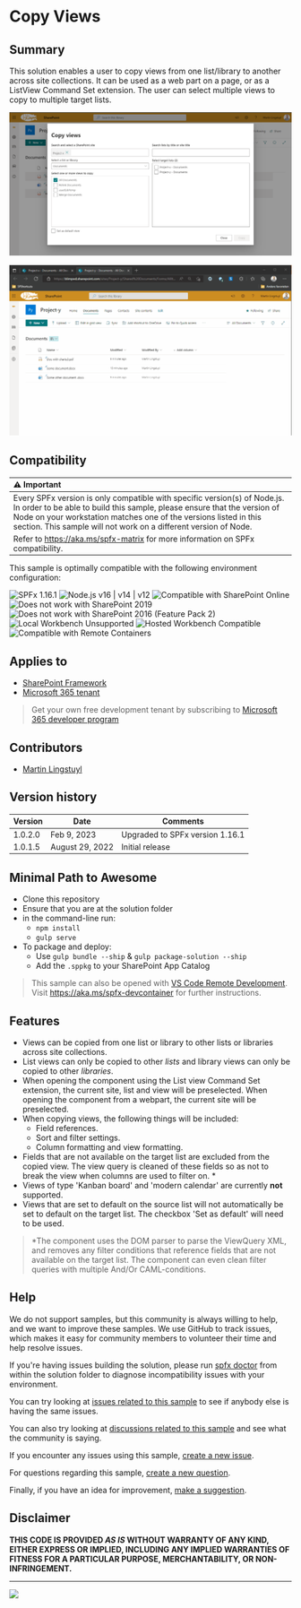 # Copy Views

## Summary

This solution enables a user to copy views from one list/library to another across site collections. It can be used as a web part on a page, or as a ListView Command Set extension. The user can select multiple views to copy to multiple target lists.

![Copy Views extension](./assets/copy-views-screenshot.png)

![Copy Views](./assets/copy-views.gif)

## Compatibility

| :warning: Important          |
|:---------------------------|
| Every SPFx version is only compatible with specific version(s) of Node.js. In order to be able to build this sample, please ensure that the version of Node on your workstation matches one of the versions listed in this section. This sample will not work on a different version of Node.|
|Refer to <https://aka.ms/spfx-matrix> for more information on SPFx compatibility.   |

This sample is optimally compatible with the following environment configuration:

![SPFx 1.16.1](https://img.shields.io/badge/SPFx-1.16.1-green.svg)
![Node.js v16 | v14 | v12](https://img.shields.io/badge/Node.js-v16%20%7C%20v14%20%7C%20v12-green.svg)
![Compatible with SharePoint Online](https://img.shields.io/badge/SharePoint%20Online-Compatible-green.svg)
![Does not work with SharePoint 2019](https://img.shields.io/badge/SharePoint%20Server%202019-Incompatible-red.svg "SharePoint Server 2019 requires SPFx 1.4.1 or lower")
![Does not work with SharePoint 2016 (Feature Pack 2)](https://img.shields.io/badge/SharePoint%20Server%202016%20(Feature%20Pack%202)-Incompatible-red.svg "SharePoint Server 2016 Feature Pack 2 requires SPFx 1.1")
![Local Workbench Unsupported](https://img.shields.io/badge/Local%20Workbench-Unsupported-red.svg "Local workbench is no longer available as of SPFx 1.13 and above")
![Hosted Workbench Compatible](https://img.shields.io/badge/Hosted%20Workbench-Compatible-green.svg)
![Compatible with Remote Containers](https://img.shields.io/badge/Remote%20Containers-Compatible-green.svg)

## Applies to

- [SharePoint Framework](https://aka.ms/spfx)
- [Microsoft 365 tenant](https://learn.microsoft.com/sharepoint/dev/spfx/set-up-your-developer-tenant)

> Get your own free development tenant by subscribing to [Microsoft 365 developer program](https://aka.ms/m365/devprogram)

## Contributors

- [Martin Lingstuyl](https://github.com/martinlingstuyl)

## Version history

| Version | Date             | Comments        |
| ------- | ---------------- | --------------- |
| 1.0.2.0 | Feb 9, 2023 | Upgraded to SPFx version 1.16.1 |
| 1.0.1.5 | August 29, 2022 | Initial release |

## Minimal Path to Awesome

- Clone this repository
- Ensure that you are at the solution folder
- in the command-line run:
  - `npm install`
  - `gulp serve`
- To package and deploy:
  - Use `gulp bundle --ship` & `gulp package-solution --ship`
  - Add the `.sppkg` to your SharePoint App Catalog

> This sample can also be opened with [VS Code Remote Development](https://code.visualstudio.com/docs/remote/remote-overview). Visit <https://aka.ms/spfx-devcontainer> for further instructions.

## Features

- Views can be copied from one list or library to other lists or libraries across site collections.
- List views can only be copied to other *lists* and library views can only be copied to other *libraries*.
- When opening the component using the List view Command Set extension, the current site, list and view will be preselected. When opening the component from a webpart, the current site will be preselected.
- When copying views, the following things will be included:
  - Field references.
  - Sort and filter settings.
  - Column formatting and view formatting.
- Fields that are not available on the target list are excluded from the copied view. The view query is cleaned of these fields so as not to break the view when columns are used to filter on. *
- Views of type 'Kanban board' and 'modern calendar' are currently **not** supported.
- Views that are set to default on the source list will not automatically be set to default on the target list. The checkbox 'Set as default' will need to be used.

> *The component uses the DOM parser to parse the ViewQuery XML, and removes any filter conditions that reference fields that are not available on the target list. The component can even clean filter queries with multiple And/Or CAML-conditions.

## Help

We do not support samples, but this community is always willing to help, and we want to improve these samples. We use GitHub to track issues, which makes it easy for  community members to volunteer their time and help resolve issues.

If you're having issues building the solution, please run [spfx doctor](https://pnp.github.io/cli-microsoft365/cmd/spfx/spfx-doctor/) from within the solution folder to diagnose incompatibility issues with your environment.

You can try looking at [issues related to this sample](https://github.com/pnp/sp-dev-fx-webparts/issues?q=label%3A%22sample%3A%20react-copy-views%22) to see if anybody else is having the same issues.

You can also try looking at [discussions related to this sample](https://github.com/pnp/sp-dev-fx-webparts/discussions?discussions_q=react-copy-views) and see what the community is saying.

If you encounter any issues using this sample, [create a new issue](https://github.com/pnp/sp-dev-fx-webparts/issues/new?assignees=&labels=Needs%3A+Triage+%3Amag%3A%2Ctype%3Abug-suspected%2Csample%3A%20react-copy-views&template=bug-report.yml&sample=react-copy-views&authors=@martinlingstuyl&title=react-copy-views%20-%20).

For questions regarding this sample, [create a new question](https://github.com/pnp/sp-dev-fx-webparts/issues/new?assignees=&labels=Needs%3A+Triage+%3Amag%3A%2Ctype%3Aquestion%2Csample%3A%20react-copy-views&template=question.yml&sample=react-copy-views&authors=@martinlingstuyl&title=react-copy-views%20-%20).

Finally, if you have an idea for improvement, [make a suggestion](https://github.com/pnp/sp-dev-fx-webparts/issues/new?assignees=&labels=Needs%3A+Triage+%3Amag%3A%2Ctype%3Aenhancement%2Csample%3A%20react-copy-views&template=suggestion.yml&sample=react-copy-views&authors=@martinlingstuyl&title=react-copy-views%20-%20).

## Disclaimer

**THIS CODE IS PROVIDED *AS IS* WITHOUT WARRANTY OF ANY KIND, EITHER EXPRESS OR IMPLIED, INCLUDING ANY IMPLIED WARRANTIES OF FITNESS FOR A PARTICULAR PURPOSE, MERCHANTABILITY, OR NON-INFRINGEMENT.**

---

<img src="https://m365-visitor-stats.azurewebsites.net/sp-dev-fx-webparts/samples/react-copy-views" />
